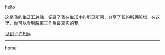 hello

这是我的生活汇总贴，记录了我在生活中的所见所闻，分享了我的所思所想，在这里，你可以看到脱离工作后最真实的我

[见到了许知远](moment/记见许知远)



---

[home](../../index)
